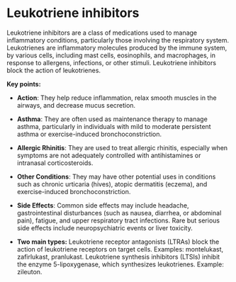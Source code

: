 # Leukotriene inhibitors

Leukotriene inhibitors are a class of medications used to manage inflammatory conditions, particularly those involving the respiratory system. Leukotrienes are inflammatory molecules produced by the immune system, by various cells, including mast cells, eosinophils, and macrophages, in response to allergens, infections, or other stimuli. Leukotriene inhibitors block the action of leukotrienes.

**Key points:**

* **Action**: They help reduce inflammation, relax smooth muscles in the airways, and decrease mucus secretion.

* **Asthma**: They are often used as maintenance therapy to manage asthma, particularly in individuals with mild to moderate persistent asthma or exercise-induced bronchoconstriction.

* **Allergic Rhinitis**: They are used to treat allergic rhinitis, especially when symptoms are not adequately controlled with antihistamines or intranasal corticosteroids.

* **Other Conditions**: They may have other potential uses in conditions such as chronic urticaria (hives), atopic dermatitis (eczema), and exercise-induced bronchoconstriction.

* **Side Effects**: Common side effects may include headache, gastrointestinal disturbances (such as nausea, diarrhea, or abdominal pain), fatigue, and upper respiratory tract infections. Rare but serious side effects include neuropsychiatric events or liver toxicity.

* **Two main types:** Leukotriene receptor antagonists (LTRAs) block the action of leukotriene receptors on target cells. Examples: montelukast, zafirlukast, pranlukast. Leukotriene synthesis inhibitors (LTSIs) inhibit the enzyme 5-lipoxygenase, which synthesizes leukotrienes. Example: zileuton.

